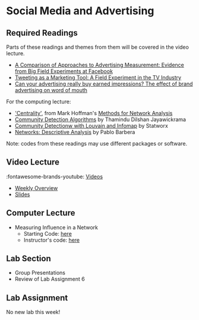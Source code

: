 # Social Media and Advertising

## Required Readings

Parts of these readings and themes from them will be covered in the video lecture.

* [A Comparison of Approaches to Advertising Measurement: Evidence from Big Field Experiments at Facebook][gordon]
* [Tweeting as a Marketing Tool: A Field Experiment in the TV Industry][gong]
* [Can your advertising really buy earned impressions? The effect of brand advertising on word of mouth][lovett]

For the computing lecture:

* ['Centrality'][centrality], from Mark Hoffman's [Methods for Network Analysis][mna]
* [Community Detection Algorithms][cda] by Thamindu Dilshan Jayawickrama
* [Community Detectionw with Louvain and Infomap][cda2] by Statworx
* [Networks: Descriptive Analysis][nda] by Pablo Barbera

Note: codes from these readings may use different packages or software.

## Video Lecture

:fontawesome-brands-youtube: [Videos](https://www.youtube.com/watch?v=voNtfUYblPk&list=PL9QkA7C7GRGX8Jz08HCs10shaj_Ui-zGa)

* [Weekly Overview][week-overview]
* [Slides][lecture-slides-07]

<!-- * [Slides][lecture-slides-07]
* Videos as a [playlist](https://www.youtube.com/playlist?list=PL9QkA7C7GRGV7IX9hxDS_xYRDX4_4-QOg) -->

## Computer Lecture

* Measuring Influence in a Network
    * Starting Code: [here](https://github.com/tisem-digital-marketing/smwa-computing-lecture-networks)
    * Instructor's code: [here](https://github.com/tisem-digital-marketing/smwa-computing-lecture-networks/tree/instructor)

## Lab Section

* Group Presentations
* Review of Lab Assignment 6

## Lab Assignment

No new lab this week!

[gordon]: https://papers.ssrn.com/sol3/papers.cfm?abstract_id=3033144
[gong]: https://dspace.mit.edu/handle/1721.1/120756
[lovett]: https://link.springer.com/article/10.1007/s11129-019-09211-9

[lecture-slides-07]: ../assets/lectures/week-07/week-07-slides.pdf
[week-overview]: ../assets/lectures/week-07/week-07-overview.pdf

[centrality]: https://bookdown.org/markhoff/social_network_analysis/centrality.html
[mna]: https://bookdown.org/markhoff/social_network_analysis/
[cda]: https://towardsdatascience.com/community-detection-algorithms-9bd8951e7dae#:~:text=on%20the%20domain.-,Community%20Detection%20Techniques,edge%20to%20the%20weaker%20edge.
[cda2]: https://www.statworx.com/en/content-hub/blog/community-detection-with-louvain-and-infomap/
[nda]: http://pablobarbera.com/big-data-upf/html/02b-networks-descriptive-analysis.html
[asnar]: https://gvegayon.github.io/appliedsnar/